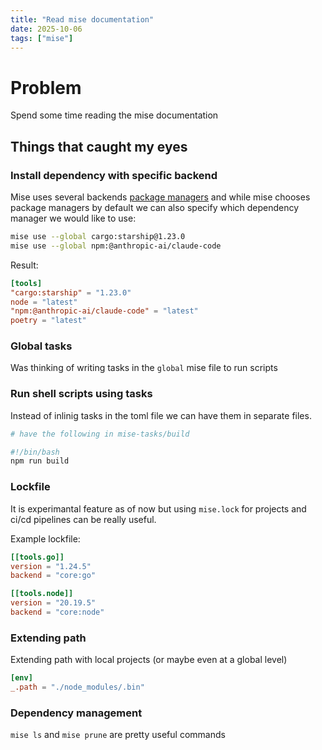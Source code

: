 ```yaml
---
title: "Read mise documentation"
date: 2025-10-06
tags: ["mise"]
---
```


# Problem

Spend some time reading the mise documentation

## Things that caught my eyes

### Install dependency with specific backend

Mise uses several backends [package managers](https://mise.jdx.dev/dev-tools/backends/) and while mise chooses package managers by default we can also specify which dependency manager we would like to use:

```sh
mise use --global cargo:starship@1.23.0
mise use --global npm:@anthropic-ai/claude-code
```

Result:

```toml
[tools]
"cargo:starship" = "1.23.0"
node = "latest"
"npm:@anthropic-ai/claude-code" = "latest"
poetry = "latest"
```

### Global tasks

Was thinking of writing tasks in the `global` mise file to run scripts

### Run shell scripts using tasks

Instead of inlinig tasks in the toml file we can have them in separate files.

```sh
# have the following in mise-tasks/build

#!/bin/bash
npm run build
```

### Lockfile

It is experimantal feature as of now but using `mise.lock` for projects and ci/cd pipelines can be really useful.

Example lockfile:

```toml
[[tools.go]]
version = "1.24.5"
backend = "core:go"

[[tools.node]]
version = "20.19.5"
backend = "core:node"
```

### Extending path

Extending path with local projects (or maybe even at a global level)

```toml
[env]
_.path = "./node_modules/.bin"
```

### Dependency management

`mise ls` and `mise prune` are pretty useful commands
